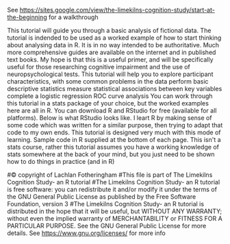 See https://sites.google.com/view/the-limekilns-cognition-study/start-at-the-beginning for a walkthrough

This tutorial will guide you through a basic analysis of fictional data. The tutorial is indended to be used as a worked example of how to start thinking about analysing data in R. It is in no way intended to be authoritative. Much more comprehensive guides are available on the internet and in published text books. My hope is that this is a useful primer, and will be specifically useful for those researching cognitive impairment and the use of neuropsychological tests. 
This tutorial will help you to
explore participant characteristics, with some common problems in the data 
perform basic descriptive statistics
measure statistical associations between key variables
complete a logistic regression
ROC curve analysis
You can work through this tutorial in a stats package of your choice, but the worked examples here are all in R. You can download R and RStudio for free (available for all platforms). Below is what RStudio looks like.
I leart R by making sense of some code which was written for a similar purpose, then trying to adapt that code to my own ends. This tutorial is designed very much with this mode of learning. Sample code in R supplied at the bottom of each page. This isn't a stats course, rather this tutorial assumes you have a working knowledge of stats somewhere at the back of your mind, but you just need to be shown how to do things in practice (and in R)

#© copyright of Lachlan Fotheringham
#This file is part of The Limekilns Cognition Study- an R tutorial
#The Limekilns Cognition Study- an R tutorial is free software: you can redistribute it and/or modify it under the terms of the GNU General Public License as published by the Free Software Foundation, version 3
#The Limekilns Cognition Study- an R tutorial is distributed in the hope that it will be useful, but WITHOUT ANY WARRANTY; without even the implied warranty of MERCHANTABILITY or FITNESS FOR A PARTICULAR PURPOSE. See the GNU General Public License for more details.
See <https://www.gnu.org/licenses/> for more info
